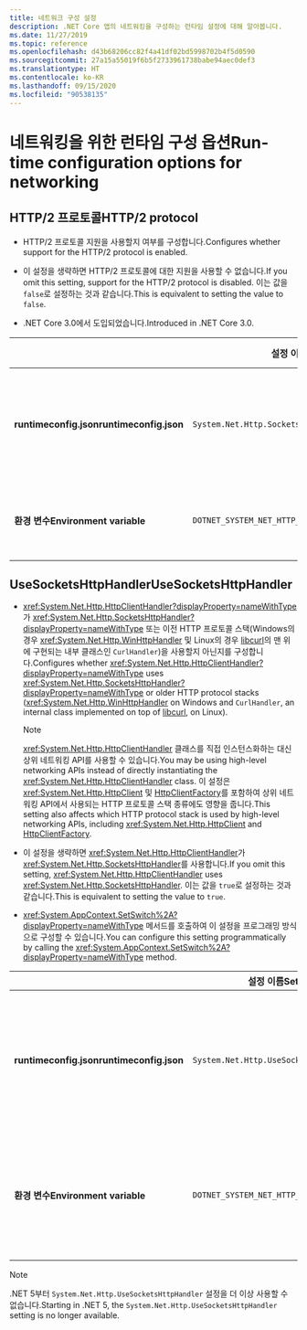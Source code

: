 ```yaml
---
title: 네트워크 구성 설정
description: .NET Core 앱의 네트워킹을 구성하는 런타임 설정에 대해 알아봅니다.
ms.date: 11/27/2019
ms.topic: reference
ms.openlocfilehash: d43b68206cc82f4a41df02bd5998702b4f5d0590
ms.sourcegitcommit: 27a15a55019f6b5f2733961738babe94aec0def3
ms.translationtype: HT
ms.contentlocale: ko-KR
ms.lasthandoff: 09/15/2020
ms.locfileid: "90538135"
---
```

# <a name="run-time-configuration-options-for-networking"></a><span data-ttu-id="d5928-103">네트워킹을 위한 런타임 구성 옵션</span><span class="sxs-lookup"><span data-stu-id="d5928-103">Run-time configuration options for networking</span></span>

## <a name="http2-protocol"></a><span data-ttu-id="d5928-104">HTTP/2 프로토콜</span><span class="sxs-lookup"><span data-stu-id="d5928-104">HTTP/2 protocol</span></span>

- <span data-ttu-id="d5928-105">HTTP/2 프로토콜 지원을 사용할지 여부를 구성합니다.</span><span class="sxs-lookup"><span data-stu-id="d5928-105">Configures whether support for the HTTP/2 protocol is enabled.</span></span>

- <span data-ttu-id="d5928-106">이 설정을 생략하면 HTTP/2 프로토콜에 대한 지원을 사용할 수 없습니다.</span><span class="sxs-lookup"><span data-stu-id="d5928-106">If you omit this setting, support for the HTTP/2 protocol is disabled.</span></span> <span data-ttu-id="d5928-107">이는 값을 `false`로 설정하는 것과 같습니다.</span><span class="sxs-lookup"><span data-stu-id="d5928-107">This is equivalent to setting the value to `false`.</span></span>

- <span data-ttu-id="d5928-108">.NET Core 3.0에서 도입되었습니다.</span><span class="sxs-lookup"><span data-stu-id="d5928-108">Introduced in .NET Core 3.0.</span></span>

| | <span data-ttu-id="d5928-109">설정 이름</span><span class="sxs-lookup"><span data-stu-id="d5928-109">Setting name</span></span> | <span data-ttu-id="d5928-110">값</span><span class="sxs-lookup"><span data-stu-id="d5928-110">Values</span></span> |
| - | - | - |
| <span data-ttu-id="d5928-111">**runtimeconfig.json**</span><span class="sxs-lookup"><span data-stu-id="d5928-111">**runtimeconfig.json**</span></span> | `System.Net.Http.SocketsHttpHandler.Http2Support` | <span data-ttu-id="d5928-112">`false` - 사용 안 함</span><span class="sxs-lookup"><span data-stu-id="d5928-112">`false` - disabled</span></span><br/><span data-ttu-id="d5928-113">`true` - 사용</span><span class="sxs-lookup"><span data-stu-id="d5928-113">`true` - enabled</span></span> |
| <span data-ttu-id="d5928-114">**환경 변수**</span><span class="sxs-lookup"><span data-stu-id="d5928-114">**Environment variable**</span></span> | `DOTNET_SYSTEM_NET_HTTP_SOCKETSHTTPHANDLER_HTTP2SUPPORT` | <span data-ttu-id="d5928-115">`0` - 사용 안 함</span><span class="sxs-lookup"><span data-stu-id="d5928-115">`0` - disabled</span></span><br/><span data-ttu-id="d5928-116">`1` - 사용</span><span class="sxs-lookup"><span data-stu-id="d5928-116">`1` - enabled</span></span> |

## <a name="usesocketshttphandler"></a><span data-ttu-id="d5928-117">UseSocketsHttpHandler</span><span class="sxs-lookup"><span data-stu-id="d5928-117">UseSocketsHttpHandler</span></span>

- <span data-ttu-id="d5928-118"><xref:System.Net.Http.HttpClientHandler?displayProperty=nameWithType>가 <xref:System.Net.Http.SocketsHttpHandler?displayProperty=nameWithType> 또는 이전 HTTP 프로토콜 스택(Windows의 경우 <xref:System.Net.Http.WinHttpHandler> 및 Linux의 경우 [libcurl](https://curl.haxx.se/libcurl/)의 맨 위에 구현되는 내부 클래스인 `CurlHandler`)을 사용할지 아닌지를 구성합니다.</span><span class="sxs-lookup"><span data-stu-id="d5928-118">Configures whether <xref:System.Net.Http.HttpClientHandler?displayProperty=nameWithType> uses <xref:System.Net.Http.SocketsHttpHandler?displayProperty=nameWithType> or older HTTP protocol stacks (<xref:System.Net.Http.WinHttpHandler> on Windows and `CurlHandler`, an internal class implemented on top of [libcurl](https://curl.haxx.se/libcurl/), on Linux).</span></span>

  > [!NOTE]
  > <span data-ttu-id="d5928-119"><xref:System.Net.Http.HttpClientHandler> 클래스를 직접 인스턴스화하는 대신 상위 네트워킹 API를 사용할 수 있습니다.</span><span class="sxs-lookup"><span data-stu-id="d5928-119">You may be using high-level networking APIs instead of directly instantiating the <xref:System.Net.Http.HttpClientHandler> class.</span></span> <span data-ttu-id="d5928-120">이 설정은 <xref:System.Net.Http.HttpClient> 및 [HttpClientFactory](/previous-versions/aspnet/hh995280(v=vs.118))를 포함하여 상위 네트워킹 API에서 사용되는 HTTP 프로토콜 스택 종류에도 영향을 줍니다.</span><span class="sxs-lookup"><span data-stu-id="d5928-120">This setting also affects which HTTP protocol stack is used by high-level networking APIs, including <xref:System.Net.Http.HttpClient> and [HttpClientFactory](/previous-versions/aspnet/hh995280(v=vs.118)).</span></span>

- <span data-ttu-id="d5928-121">이 설정을 생략하면 <xref:System.Net.Http.HttpClientHandler>가 <xref:System.Net.Http.SocketsHttpHandler>를 사용합니다.</span><span class="sxs-lookup"><span data-stu-id="d5928-121">If you omit this setting, <xref:System.Net.Http.HttpClientHandler> uses <xref:System.Net.Http.SocketsHttpHandler>.</span></span> <span data-ttu-id="d5928-122">이는 값을 `true`로 설정하는 것과 같습니다.</span><span class="sxs-lookup"><span data-stu-id="d5928-122">This is equivalent to setting the value to `true`.</span></span>

- <span data-ttu-id="d5928-123"><xref:System.AppContext.SetSwitch%2A?displayProperty=nameWithType> 메서드를 호출하여 이 설정을 프로그래밍 방식으로 구성할 수 있습니다.</span><span class="sxs-lookup"><span data-stu-id="d5928-123">You can configure this setting programmatically by calling the <xref:System.AppContext.SetSwitch%2A?displayProperty=nameWithType> method.</span></span>

| | <span data-ttu-id="d5928-124">설정 이름</span><span class="sxs-lookup"><span data-stu-id="d5928-124">Setting name</span></span> | <span data-ttu-id="d5928-125">값</span><span class="sxs-lookup"><span data-stu-id="d5928-125">Values</span></span> |
| - | - | - |
| <span data-ttu-id="d5928-126">**runtimeconfig.json**</span><span class="sxs-lookup"><span data-stu-id="d5928-126">**runtimeconfig.json**</span></span> | `System.Net.Http.UseSocketsHttpHandler` | <span data-ttu-id="d5928-127">`true` - <xref:System.Net.Http.SocketsHttpHandler>를 사용하도록 설정</span><span class="sxs-lookup"><span data-stu-id="d5928-127">`true` - enables the use of <xref:System.Net.Http.SocketsHttpHandler></span></span><br/><span data-ttu-id="d5928-128">`false` - Windows의 경우 <xref:System.Net.Http.WinHttpHandler>를 사용하고 Linux의 경우 [libcurl](https://curl.haxx.se/libcurl/)을 사용할 수 있습니다.</span><span class="sxs-lookup"><span data-stu-id="d5928-128">`false` - enables the use of <xref:System.Net.Http.WinHttpHandler> on Windows or [libcurl](https://curl.haxx.se/libcurl/) on Linux</span></span> |
| <span data-ttu-id="d5928-129">**환경 변수**</span><span class="sxs-lookup"><span data-stu-id="d5928-129">**Environment variable**</span></span> | `DOTNET_SYSTEM_NET_HTTP_USESOCKETSHTTPHANDLER` | <span data-ttu-id="d5928-130">`1` - <xref:System.Net.Http.SocketsHttpHandler>를 사용하도록 설정</span><span class="sxs-lookup"><span data-stu-id="d5928-130">`1` - enables the use of <xref:System.Net.Http.SocketsHttpHandler></span></span><br/><span data-ttu-id="d5928-131">`0` - Windows의 경우 <xref:System.Net.Http.WinHttpHandler>를 사용하고 Linux의 경우 [libcurl](https://curl.haxx.se/libcurl/)을 사용할 수 있습니다.</span><span class="sxs-lookup"><span data-stu-id="d5928-131">`0` - enables the use of <xref:System.Net.Http.WinHttpHandler> on Windows or [libcurl](https://curl.haxx.se/libcurl/) on Linux</span></span> |

> [!NOTE]
> <span data-ttu-id="d5928-132">.NET 5부터 `System.Net.Http.UseSocketsHttpHandler` 설정을 더 이상 사용할 수 없습니다.</span><span class="sxs-lookup"><span data-stu-id="d5928-132">Starting in .NET 5, the `System.Net.Http.UseSocketsHttpHandler` setting is no longer available.</span></span>
